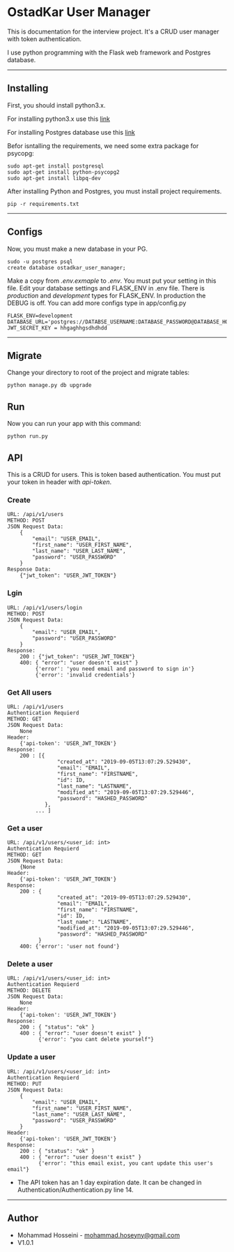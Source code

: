 # OstadKar User Manager

This is documentation for the interview project. It's a CRUD user manager with token authentication.

I use python programming with the Flask web framework and Postgres database. 

----
## Installing
First, you should install python3.x. 

For installing python3.x use this [link](https://linuxize.com/post/how-to-install-pip-on-ubuntu-18.04/)

For installing Postgres database use this [link](https://www.digitalocean.com/community/tutorials/how-to-install-and-use-postgresql-on-ubuntu-18-04)

Befor isntalling the requirements, we need some extra package for psycopg:

    sudo apt-get install postgresql
    sudo apt-get install python-psycopg2
    sudo apt-get install libpq-dev

After installing Python and Postgres, you must install project requirements. 

    pip -r requirements.txt

----
## Configs
Now, you must make a new database in your PG.

    sudo -u postgres psql
    create database ostadkar_user_manager;

Make a copy from *.env.exmaple* to *.env*. You must put your setting in this file. 
Edit your database settings and FLASK_ENV in .env file.
There is *production* and *development* types for FLASK_ENV. In production the DEBUG is off. You can add more configs type in app/config.py

    FLASK_ENV=development
    DATABASE_URL='postgres://DATABSE_USERNAME:DATABASE_PASSWORD@DATABASE_HOST:DATABASE_PORT/DATABASE_NAME'
    JWT_SECRET_KEY = hhgaghhgsdhdhdd

----
## Migrate
Change your directory to root of the project and migrate tables:

    python manage.py db upgrade

## Run
Now you can run your app with this command:

    python run.py


## API 
This is a CRUD for users. This is token based authentication. You must put your token in header with *api-token*.

### Create
    URL: /api/v1/users
    METHOD: POST
    JSON Request Data:
        {
            "email": "USER_EMAIL",
            "first_name": "USER_FIRST_NAME",
            "last_name": "USER_LAST_NAME",
            "password": "USER_PASSWORD"
        }
    Response Data:
        {"jwt_token": "USER_JWT_TOKEN"}

### Lgin
    URL: /api/v1/users/login
    METHOD: POST
    JSON Request Data:
        {
            "email": "USER_EMAIL",
            "password": "USER_PASSWORD"
        }
    Response:
        200 : {"jwt_token": "USER_JWT_TOKEN"}
        400: { "error": "user doesn't exist" }
             {'error': 'you need email and password to sign in'}
             {'error': 'invalid credentials'}

### Get All users
    URL: /api/v1/users
    Authentication Requierd
    METHOD: GET
    JSON Request Data:
        None
    Header:
        {'api-token': 'USER_JWT_TOKEN'}
    Response:
        200 : [{
                    "created_at": "2019-09-05T13:07:29.529430",
                    "email": "EMAIL",
                    "first_name": "FIRSTNAME",
                    "id": ID,
                    "last_name": "LASTNAME",
                    "modified_at": "2019-09-05T13:07:29.529446",
                    "password": "HASHED_PASSWORD"
                },
             ... ]

### Get a user
    URL: /api/v1/users/<user_id: int>
    Authentication Requierd
    METHOD: GET
    JSON Request Data:
        {None
    Header:
        {'api-token': 'USER_JWT_TOKEN'}
    Response:
        200 : {
                    "created_at": "2019-09-05T13:07:29.529430",
                    "email": "EMAIL",
                    "first_name": "FIRSTNAME",
                    "id": ID,
                    "last_name": "LASTNAME",
                    "modified_at": "2019-09-05T13:07:29.529446",
                    "password": "HASHED_PASSWORD"
              }
        400: {'error': 'user not found'}

### Delete a user
    URL: /api/v1/users/<user_id: int>
    Authentication Requierd
    METHOD: DELETE
    JSON Request Data:
        None
    Header:
        {'api-token': 'USER_JWT_TOKEN'}
    Response:
        200 : { "status": "ok" } 
        400 : { "error": "user doesn't exist" }
              {'error': "you cant delete yourself"}

### Update a user
    URL: /api/v1/users/<user_id: int>
    Authentication Requierd
    METHOD: PUT
    JSON Request Data:
        {
            "email": "USER_EMAIL",
            "first_name": "USER_FIRST_NAME",
            "last_name": "USER_LAST_NAME",
            "password": "USER_PASSWORD"
        }
    Header:
        {'api-token': 'USER_JWT_TOKEN'}
    Response:
        200 : { "status": "ok" } 
        400 : { "error": "user doesn't exist" }
              {'error': "this email exist, you cant update this user's email"}


* The API token has an 1 day expiration date. It can be changed in Authentication/Authentication.py line 14.

----
## Author
* Mohammad Hosseini - mohammad.hoseyny@gmail.com
* V1.0.1

